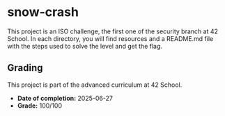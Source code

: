 # snow-crash

This project is an ISO challenge, the first one of the security branch at 42 School. In each directory, you will find resources and a README.md file with the steps used to solve the level and get the flag.

## Grading

This project is part of the advanced curriculum at 42 School.

- **Date of completion:** 2025-06-27
- **Grade:** 100/100